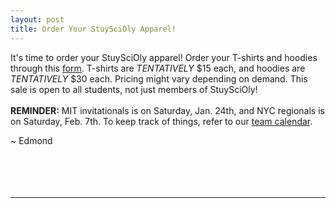 ```yaml
---
layout: post
title: Order Your StuySciOly Apparel!
---
```


It's time to order your StuySciOly apparel! Order your T-shirts and hoodies through this <a href="https://docs.google.com/forms/d/10n4Kzixx9Ccq6MeSAFx0T_vCaaygRn-Q794CIFvWWIQ/viewform" target=_blank>form</a>.
T-shirts are <i>TENTATIVELY</i> $15 each, and hoodies are <i>TENTATIVELY</i> $30 each. Pricing might vary depending on demand.
This sale is open to all students, not just members of StuySciOly! 
<br><br>
<b>REMINDER:</b> MIT invitationals is on Saturday, Jan. 24th, and NYC regionals is on Saturday, Feb. 7th. To keep track of things, refer to our <a href="http://stuyscioly.github.io/calendar" target=_blank>team calendar</a>.

~ Edmond 
<br>
<br>
<br>
<br>
<br>
<hr>
<br>
<br>
<br>
<br>
<br>
